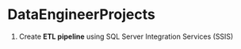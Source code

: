 # DataEngineerProjects

1. Create <b>ETL pipeline</b> using SQL Server Integration Services (SSIS)  
